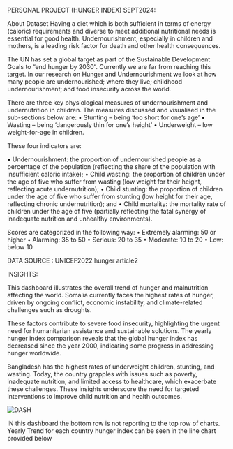 PERSONAL PROJECT (HUNGER INDEX) SEPT2024:

About Dataset
Having a diet which is both sufficient in terms of energy (caloric) requirements and diverse to meet additional nutritional needs is essential for good health. Undernourishment, especially in children and mothers, is a leading risk factor for death and other health consequences.

The UN has set a global target as part of the Sustainable Development Goals to “end hunger by 2030“. Currently we are far from reaching this target.
In our research on Hunger and Undernourishment we look at how many people are undernourished; where they live; childhood undernourishment; and food insecurity across the world.

There are three key physiological measures of undernourishment and undernutrition in children. The measures discussed and visualised in the sub-sections below are:
•	Stunting – being ‘too short for one’s age’
•	Wasting – being ‘dangerously thin for one’s height’ 
•	Underweight – low weight-for-age in children.

These four indicators are:

•	Undernourishment: the proportion of undernourished people as a percentage of the population (reflecting the share of the population with insufficient caloric intake);
•	Child wasting: the proportion of children under the age of five who suffer from wasting (low weight for their height, reflecting acute undernutrition);
•	Child stunting: the proportion of children under the age of five who suffer from stunting (low height for their age, reflecting chronic undernutrition); and
•	Child mortality: the mortality rate of children under the age of five (partially reflecting the fatal synergy of inadequate nutrition and unhealthy environments).

Scores are categorized in the following way:
•	Extremely alarming: 50 or higher
•	Alarming: 35 to 50
•	Serious: 20 to 35
•	Moderate: 10 to 20
•	Low: below 10

DATA SOURCE : UNICEF2022 hunger article2

 
INSIGHTS:

This dashboard illustrates the overall trend of hunger and malnutrition affecting the world.
Somalia currently faces the highest rates of hunger, driven by ongoing conflict, economic instability, and climate-related challenges such as droughts. 

These factors contribute to severe food insecurity, highlighting the urgent need for humanitarian assistance and sustainable solutions.
The yearly hunger index comparison reveals that the global hunger index has decreased since the year 2000, indicating some progress in addressing hunger worldwide.

Bangladesh has the highest rates of underweight children, stunting, and wasting. Today, the country grapples with issues such as poverty, inadequate nutrition, and limited access to healthcare, which exacerbate these challenges. 
These insights underscore the need for targeted interventions to improve child nutrition and health outcomes.



![DASH](https://github.com/user-attachments/assets/21c61b63-ddba-472a-88ef-613d184df277)

IN this dashboard the bottom row is not reporting to the top row of charts.
Yearly Trend for each country hunger index can be seen in the line chart provided below
